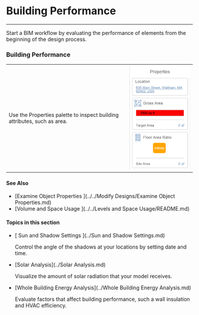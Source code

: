 # Building Performance

----

Start a BIM workflow by evaluating the performance of elements from the beginning of the design process.

### Building Performance

| | |
| ---- | ---- |
| Use the Properties palette to inspect building attributes, such as area.   |   ![](Images/GUID-D2AC7F6B-71D4-4A6D-9FB0-1B89949036E0-low.png)   |


#### See Also

* [Examine Object Properties ](../../Modify Designs/Examine Object Properties.md)
* [Volume and Space Usage ](../../Levels and Space Usage/README.md)

  

#### Topics in this section

* [ Sun and Shadow Settings ](../Sun and Shadow Settings.md)
    
    Control the angle of the shadows at your locations by setting date and time.
* [Solar Analysis](../Solar Analysis.md)
    
    Visualize the amount of solar radiation that your model receives.
* [Whole Building Energy Analysis](../Whole Building Energy Analysis.md)
    
    Evaluate factors that affect building performance, such a wall insulation and HVAC efficiency.

